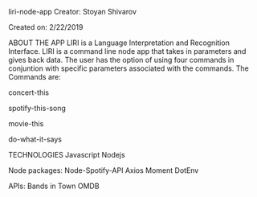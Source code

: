 liri-node-app
Creator: Stoyan Shivarov

Created on: 2/22/2019

ABOUT THE APP
LIRI is a Language Interpretation and Recognition Interface. LIRI is a command line node app that takes in parameters and gives back data. The user has the option of using four commands in conjuntion with specific parameters associated with the commands. The Commands are:

concert-this

spotify-this-song

movie-this

do-what-it-says



TECHNOLOGIES 
Javascript
Nodejs

Node packages:
Node-Spotify-API
Axios
Moment
DotEnv

APIs:
Bands in Town
OMDB
